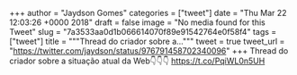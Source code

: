 
+++
author = "Jaydson Gomes"
categories = ["tweet"]
date = "Thu Mar 22 12:03:26 +0000 2018"
draft = false
image = "No media found for this Tweet"
slug = "7a3533aa0d1b066614070f89e91542764e0f58f4"
tags = ["tweet"]
title = """Thread do criador sobre a..."""
tweet = true
tweet_url = "https://twitter.com/jaydson/status/976791458702340096"
+++
Thread do criador sobre a situação atual da Web👇👇👇 https://t.co/PqiWL0n5UH
